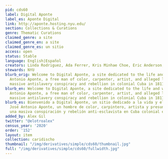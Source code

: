 ```yaml
---
pid: cds60
label: Digital Aponte
label_es: Aponte Digital
link: http://aponte.hosting.nyu.edu/
section: Collections & Curations
genre: Thematic Curations
claimed_genre: a site
claimed_genre_en: a site
claimed_genre_es: un sitio
access: open
status: Stable
language: English|Español
creators: Linda Rodriguez, Ada Ferrer, Kris Minhae Choe, Eric Anderson, et al
stewards: NYU
blurb_orig: Welcome to Digital Aponte, a site dedicated to the life and work of José
  Antonio Aponte, a free man of color, carpenter, artist, and alleged leader of a
  massive antislavery conspiracy and rebellion in colonial Cuba in 1811-1812.
blurb_en: Welcome to Digital Aponte, a site dedicated to the life and work of José
  Antonio Aponte, a free man of color, carpenter, artist, and alleged leader of a
  massive antislavery conspiracy and rebellion in colonial Cuba in 1811-1812.
blurb_es: Bienvenido a Digital Aponte, un sitio dedicado a la vida y el trabajo de
  José Antonio Aponte, un hombre de color, carpintero, artista y presunto líder de
  una masiva conspiración y rebelión anti-esclavista en Cuba colonial en 1811–1812.
added_by: Alex Gil
twitter: "@elotroalex"
census_year: '2020'
order: '152'
layout: item
collection: caridischo
thumbnail: "/img/derivatives/simple/cds60/thumbnail.jpg"
full: "/img/derivatives/simple/cds60/fullwidth.jpg"
---
```

